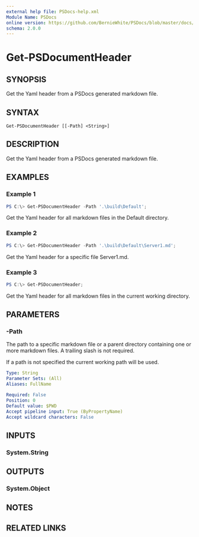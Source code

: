 ```yaml
---
external help file: PSDocs-help.xml
Module Name: PSDocs
online version: https://github.com/BernieWhite/PSDocs/blob/master/docs/commands/PSDocs/en-US/Get-PSDocumentHeader.md
schema: 2.0.0
---
```


# Get-PSDocumentHeader

## SYNOPSIS

Get the Yaml header from a PSDocs generated markdown file.

## SYNTAX

```text
Get-PSDocumentHeader [[-Path] <String>]
```

## DESCRIPTION

Get the Yaml header from a PSDocs generated markdown file.

## EXAMPLES

### Example 1

```powershell
PS C:\> Get-PSDocumentHeader -Path '.\build\Default';
```

Get the Yaml header for all markdown files in the Default directory.

### Example 2

```powershell
PS C:\> Get-PSDocumentHeader -Path '.\build\Default\Server1.md';
```

Get the Yaml header for a specific file Server1.md.

### Example 3

```powershell
PS C:\> Get-PSDocumentHeader;
```

Get the Yaml header for all markdown files in the current working directory.

## PARAMETERS

### -Path

The path to a specific markdown file or a parent directory containing one or more markdown files. A trailing slash is not required.

If a path is not specified the current working path will be used.

```yaml
Type: String
Parameter Sets: (All)
Aliases: FullName

Required: False
Position: 0
Default value: $PWD
Accept pipeline input: True (ByPropertyName)
Accept wildcard characters: False
```

## INPUTS

### System.String

## OUTPUTS

### System.Object

## NOTES

## RELATED LINKS
